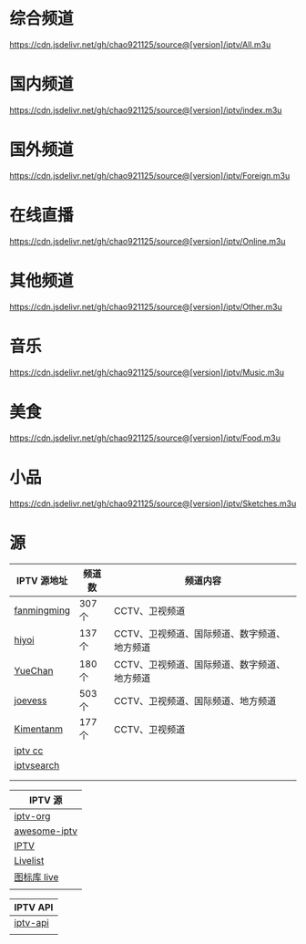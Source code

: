 # 综合频道
https://cdn.jsdelivr.net/gh/chao921125/source@[version]/iptv/All.m3u
# 国内频道
https://cdn.jsdelivr.net/gh/chao921125/source@[version]/iptv/index.m3u
# 国外频道
https://cdn.jsdelivr.net/gh/chao921125/source@[version]/iptv/Foreign.m3u
# 在线直播
https://cdn.jsdelivr.net/gh/chao921125/source@[version]/iptv/Online.m3u
# 其他频道
https://cdn.jsdelivr.net/gh/chao921125/source@[version]/iptv/Other.m3u

# 音乐
https://cdn.jsdelivr.net/gh/chao921125/source@[version]/iptv/Music.m3u
# 美食
https://cdn.jsdelivr.net/gh/chao921125/source@[version]/iptv/Food.m3u
# 小品
https://cdn.jsdelivr.net/gh/chao921125/source@[version]/iptv/Sketches.m3u

# 源
| IPTV 源地址                                                                                                               | 频道数  | 频道内容                     |
|------------------------------------------------------------------------------------------------------------------------|------|--------------------------|
| [fanmingming](https://fanmingming.com/txt?url=https://raw.githubusercontent.com/fanmingming/live/main/tv/m3u/ipv6.m3u) | 307个 | CCTV、卫视频道                |
| [hiyoi](https://mirror.ghproxy.com/https://raw.githubusercontent.com/hiyoi/IPTV/main/IPTV.m3u)                         | 137个 | CCTV、卫视频道、国际频道、数字频道、地方频道 |
| [YueChan](https://mirror.ghproxy.com/https://raw.githubusercontent.com/YueChan/Live/main/IPTV.m3u)                     | 180个 | CCTV、卫视频道、国际频道、数字频道、地方频道 |
| [joevess](https://mirror.ghproxy.com/https://raw.githubusercontent.com/joevess/IPTV/main/iptv.m3u8)                    | 503个 | CCTV、卫视频道、国际频道、地方频道      |
| [Kimentanm](https://mirror.ghproxy.com/https://raw.githubusercontent.com/Kimentanm/aptv/master/m3u/iptv.m3u)           | 177个 | CCTV、卫视频道                |
| [iptv cc](https://iptv.cc/)                                                                                            |      |                          |
| [iptvsearch](https://www.foodieguide.com/iptvsearch/)                                                                  |      |                          |
| []()                                                                                                                   |      |                          |
|                                                                                                                        |      |                          |

| IPTV 源                                                   |
|----------------------------------------------------------|
| [iptv-org](https://github.com/iptv-org/iptv)             |
| [awesome-iptv](https://github.com/iptv-org/awesome-iptv) |
| [IPTV](https://github.com/joevess/IPTV)                  |
| [Livelist](https://github.com/Rivens7/Livelist)          |
| [图标库 live](https://github.com/fanmingming/live)          |
|                                                          |

| IPTV API                                       |
|------------------------------------------------|
| [iptv-api](https://github.com/Guovin/iptv-api) |
|                                                |
